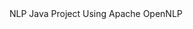 <HTML>
<a name="php-compiler-for-jvm" class="anchor" href="#php-compiler-for-jvm"><span class="octicon octicon-link"></span></a>NLP Java Project Using Apache OpenNLP</h1>
</HTML>
